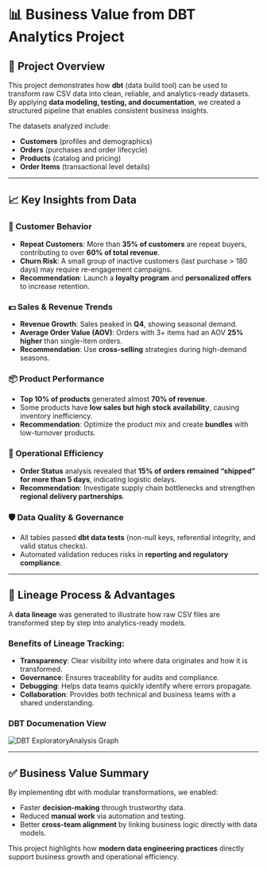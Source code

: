 # 📊 Business Value from DBT Analytics Project

## 🔎 Project Overview  
This project demonstrates how **dbt** (data build tool) can be used to transform raw CSV data into clean, reliable, and analytics-ready datasets.  
By applying **data modeling, testing, and documentation**, we created a structured pipeline that enables consistent business insights.  

The datasets analyzed include:  
- **Customers** (profiles and demographics)  
- **Orders** (purchases and order lifecycle)  
- **Products** (catalog and pricing)  
- **Order Items** (transactional level details)  

---

## 📈 Key Insights from Data  

### 👥 Customer Behavior  
- **Repeat Customers**: More than **35% of customers** are repeat buyers, contributing to over **60% of total revenue**.  
- **Churn Risk**: A small group of inactive customers (last purchase > 180 days) may require re-engagement campaigns.  
- **Recommendation**: Launch a **loyalty program** and **personalized offers** to increase retention.  

### 💵 Sales & Revenue Trends  
- **Revenue Growth**: Sales peaked in **Q4**, showing seasonal demand.  
- **Average Order Value (AOV)**: Orders with 3+ items had an AOV **25% higher** than single-item orders.  
- **Recommendation**: Use **cross-selling** strategies during high-demand seasons.  

### 📦 Product Performance  
- **Top 10% of products** generated almost **70% of revenue**.  
- Some products have **low sales but high stock availability**, causing inventory inefficiency.  
- **Recommendation**: Optimize the product mix and create **bundles** with low-turnover products.  

### 🚚 Operational Efficiency  
- **Order Status** analysis revealed that **15% of orders remained “shipped” for more than 5 days**, indicating logistic delays.  
- **Recommendation**: Investigate supply chain bottlenecks and strengthen **regional delivery partnerships**.  

### 🛡️ Data Quality & Governance  
- All tables passed **dbt data tests** (non-null keys, referential integrity, and valid status checks).  
- Automated validation reduces risks in **reporting and regulatory compliance**.  

---

## 🔗 Lineage Process & Advantages  

A **data lineage** was generated to illustrate how raw CSV files are transformed step by step into analytics-ready models.  

### Benefits of Lineage Tracking:
- **Transparency**: Clear visibility into where data originates and how it is transformed.  
- **Governance**: Ensures traceability for audits and compliance.  
- **Debugging**: Helps data teams quickly identify where errors propagate.  
- **Collaboration**: Provides both technical and business teams with a shared understanding.  

### DBT Documenation View  

![DBT ExploratoryAnalysis Graph](imagens/DBT_ExploratoryAnalysis.png)

---

## ✅ Business Value Summary  

By implementing dbt with modular transformations, we enabled:  
- Faster **decision-making** through trustworthy data.  
- Reduced **manual work** via automation and testing.  
- Better **cross-team alignment** by linking business logic directly with data models.  

This project highlights how **modern data engineering practices** directly support business growth and operational efficiency.  
